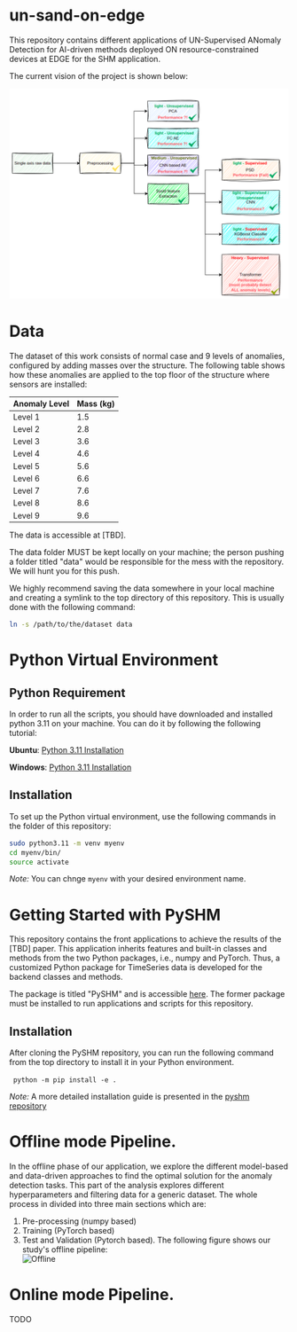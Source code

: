 # un-sand-on-edge
This repository contains different applications of UN-Supervised ANomaly Detection for AI-driven methods deployed ON resource-constrained devices at EDGE for the SHM application. 

The current vision of the project is shown below:

![Pipelines](./docs/pipeline.png)

# Data 

The dataset of this work consists of normal case and 9 levels of anomalies, configured by adding masses over the structure. 
The following table shows how these anomalies are applied to the top floor of the structure where sensors are installed: 

| Anomaly Level | Mass (kg) |
|---------------|-----------|
| Level 1       | 1.5        |
| Level 2       | 2.8        |
| Level 3       | 3.6        |
| Level 4       | 4.6        |
| Level 5       | 5.6        |
| Level 6       | 6.6        |
| Level 7       | 7.6        |
| Level 8       | 8.6        |
| Level 9       | 9.6        |

The data is accessible at [TBD]. 

The data folder MUST be kept locally on your machine; the person pushing a folder titled "data" would be responsible for the mess with the repository. 
We will hunt you for this push. 

We highly recommend saving the data somewhere in your local machine and creating a symlink to the top directory of this repository. 
This is usually done with the following command:  

``` bash
ln -s /path/to/the/dataset data
```

# Python Virtual Environment

## Python Requirement 
In order to run all the scripts, you should have downloaded and installed python 3.11 on your machine. You can do it by following the following tutorial: 

**Ubuntu**: 
[Python 3.11 Installation](https://www.linuxcapable.com/how-to-install-python-3-11-on-ubuntu-linux/)

**Windows**: 
[Python 3.11 Installation](https://www.python.org/downloads/release/python-3110/)

## Installation 
To set up the Python virtual environment, use the following commands in the folder of this repository:
```bash 
sudo python3.11 -m venv myenv 
cd myenv/bin/
source activate
``` 

*Note:* You can chnge ```myenv``` with your desired environment name. 


# Getting Started with PySHM
This repository contains the front applications to achieve the results of the [TBD] paper. This application inherits features and built-in classes and methods from the two Python packages, i.e., numpy and PyTorch. Thus, a customized Python package for TimeSeries data is developed for the backend classes and methods. 

The package is titled "PySHM" and is accessible [here](https://github.com/MiirHo3eIN/pyshm).
The former package must be installed to run applications and scripts for this repository.    

## Installation
After cloning the PySHM repository, you can run the following command from the top directory to install it in your Python environment. 

``` python -m pip install -e .```

*Note:* A more detailed installation guide is presented in the [pyshm repository](https://github.com/MiirHo3eIN/pyshm)  


# Offline mode Pipeline.
In the offline phase of our application, we explore the different model-based and data-driven approaches to find the optimal solution for the anomaly detection tasks. This part of the analysis explores different hyperparameters and filtering data for a generic dataset. The whole process in divided into three main sections which are: 
1. Pre-processing (numpy based)
2. Training (PyTorch based)
3. Test and Validation (Pytorch based). 
The following figure shows our study's offline pipeline:  
![Offline](./docs/offline_mode.png)


# Online mode Pipeline.

TODO
